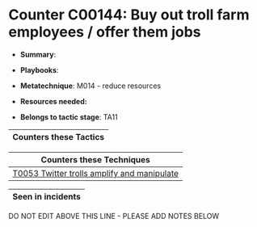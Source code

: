 # Counter C00144: Buy out troll farm employees / offer them jobs

* **Summary**: 

* **Playbooks**: 

* **Metatechnique**: M014 - reduce resources

* **Resources needed:** 

* **Belongs to tactic stage**: TA11


| Counters these Tactics |
| ---------------------- |



| Counters these Techniques |
| ------------------------- |
| [T0053 Twitter trolls amplify and manipulate](../techniques/T0053.md) |



| Seen in incidents |
| ----------------- |


DO NOT EDIT ABOVE THIS LINE - PLEASE ADD NOTES BELOW